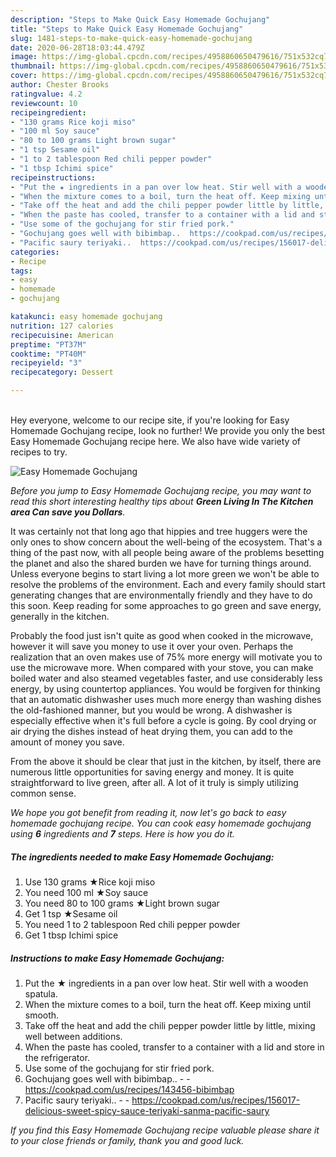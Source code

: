 ```yaml
---
description: "Steps to Make Quick Easy Homemade Gochujang"
title: "Steps to Make Quick Easy Homemade Gochujang"
slug: 1481-steps-to-make-quick-easy-homemade-gochujang
date: 2020-06-28T18:03:44.479Z
image: https://img-global.cpcdn.com/recipes/4958860650479616/751x532cq70/easy-homemade-gochujang-recipe-main-photo.jpg
thumbnail: https://img-global.cpcdn.com/recipes/4958860650479616/751x532cq70/easy-homemade-gochujang-recipe-main-photo.jpg
cover: https://img-global.cpcdn.com/recipes/4958860650479616/751x532cq70/easy-homemade-gochujang-recipe-main-photo.jpg
author: Chester Brooks
ratingvalue: 4.2
reviewcount: 10
recipeingredient:
- "130 grams Rice koji miso"
- "100 ml Soy sauce"
- "80 to 100 grams Light brown sugar"
- "1 tsp Sesame oil"
- "1 to 2 tablespoon Red chili pepper powder"
- "1 tbsp Ichimi spice"
recipeinstructions:
- "Put the ★ ingredients in a pan over low heat. Stir well with a wooden spatula."
- "When the mixture comes to a boil, turn the heat off. Keep mixing until smooth."
- "Take off the heat and add the chili pepper powder little by little, mixing well between additions."
- "When the paste has cooled, transfer to a container with a lid and store in the refrigerator."
- "Use some of the gochujang for stir fried pork."
- "Gochujang goes well with bibimbap..  https://cookpad.com/us/recipes/143456-bibimbap"
- "Pacific saury teriyaki..  https://cookpad.com/us/recipes/156017-delicious-sweet-spicy-sauce-teriyaki-sanma-pacific-saury"
categories:
- Recipe
tags:
- easy
- homemade
- gochujang

katakunci: easy homemade gochujang 
nutrition: 127 calories
recipecuisine: American
preptime: "PT37M"
cooktime: "PT40M"
recipeyield: "3"
recipecategory: Dessert

---
```

<br>
Hey everyone, welcome to our recipe site, if you're looking for Easy Homemade Gochujang recipe, look no further! We provide you only the best Easy Homemade Gochujang recipe here. We also have wide variety of recipes to try.
<br>


![Easy Homemade Gochujang](https://img-global.cpcdn.com/recipes/4958860650479616/751x532cq70/easy-homemade-gochujang-recipe-main-photo.jpg)

<i>Before you jump to Easy Homemade Gochujang recipe, you may want to read this short interesting healthy tips about 
<strong>Green Living In The Kitchen area Can save you Dollars</strong>.</i>
</br>

It was certainly not that long ago that hippies and tree huggers were the only ones to show concern about the well-being of the ecosystem. That's a thing of the past now, with all people being aware of the problems besetting the planet and also the shared burden we have for turning things around. Unless everyone begins to start living a lot more green we won't be able to resolve the problems of the environment. Each and every family should start generating changes that are environmentally friendly and they have to do this soon. Keep reading for some approaches to go green and save energy, generally in the kitchen.

Probably the food just isn't quite as good when cooked in the microwave, however it will save you money to use it over your oven. Perhaps the realization that an oven makes use of 75% more energy will motivate you to use the microwave more. When compared with your stove, you can make boiled water and also steamed vegetables faster, and use considerably less energy, by using countertop appliances. You would be forgiven for thinking that an automatic dishwasher uses much more energy than washing dishes the old-fashioned manner, but you would be wrong. A dishwasher is especially effective when it's full before a cycle is going. By cool drying or air drying the dishes instead of heat drying them, you can add to the amount of money you save.

From the above it should be clear that just in the kitchen, by itself, there are numerous little opportunities for saving energy and money. It is quite straightforward to live green, after all. A lot of it truly is simply utilizing common sense.


<i>We hope you got benefit from reading it, now let's go back to easy homemade gochujang recipe. You can cook easy homemade gochujang using <strong>6</strong> ingredients and <strong>7</strong> steps. Here is how you do it.
</i>

##### The ingredients needed to make Easy Homemade Gochujang:

1. Use 130 grams ★Rice koji miso
1. You need 100 ml ★Soy sauce
1. You need 80 to 100 grams ★Light brown sugar
1. Get 1 tsp ★Sesame oil
1. You need 1 to 2 tablespoon Red chili pepper powder
1. Get 1 tbsp Ichimi spice


##### Instructions to make Easy Homemade Gochujang:

1. Put the ★ ingredients in a pan over low heat. Stir well with a wooden spatula.
1. When the mixture comes to a boil, turn the heat off. Keep mixing until smooth.
1. Take off the heat and add the chili pepper powder little by little, mixing well between additions.
1. When the paste has cooled, transfer to a container with a lid and store in the refrigerator.
1. Use some of the gochujang for stir fried pork.
1. Gochujang goes well with bibimbap.. -  - https://cookpad.com/us/recipes/143456-bibimbap
1. Pacific saury teriyaki.. -  - https://cookpad.com/us/recipes/156017-delicious-sweet-spicy-sauce-teriyaki-sanma-pacific-saury


<i>If you find this Easy Homemade Gochujang recipe valuable please share it to your close friends or family, thank you and good luck.</i>
